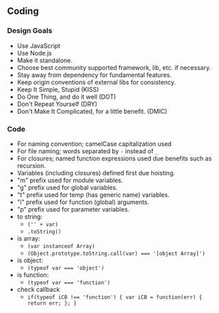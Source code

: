 ## Coding

### Design Goals

* Use JavaScript
* Use Node.js
* Make it standalone.
* Choose best community supported framework, lib, etc. if necessary.
* Stay away from dependency for fundamental features.
* Keep origin conventions of external libs for consistency.
* Keep It Simple, Stupid (KISS)
* Do One Thing, and do it well (DOT)
* Don't Repeat Yourself (DRY)
* Don't Make It Complicated, for a little benefit. (DMIC)

### Code

* For naming convention; camelCase capitalization used
* For file naming; words separated by `-` instead of `_`
* For closures; named function expressions used due benefits such as recursion.
* Variables (including closures) defined first due hoisting.
* "m" prefix used for module variables.
* "g" prefix used for global variables.
* "t" prefix used for temp (has generic name) variables.
* "i" prefix used for function (global) arguments.
* "p" prefix used for parameter variables.
* to string:
  - `('' + var)`
  - `.toString()`
* is array:
  - `(var instanceof Array)`
  - `(Object.prototype.toString.call(var) === '[object Array]')`
* is object:
  - `(typeof var === 'object')`
* is function:
  - `(typeof var === 'function')`
* check callback
  - `if(typeof iCB !== 'function') { var iCB = function(err) { return err; }; }`